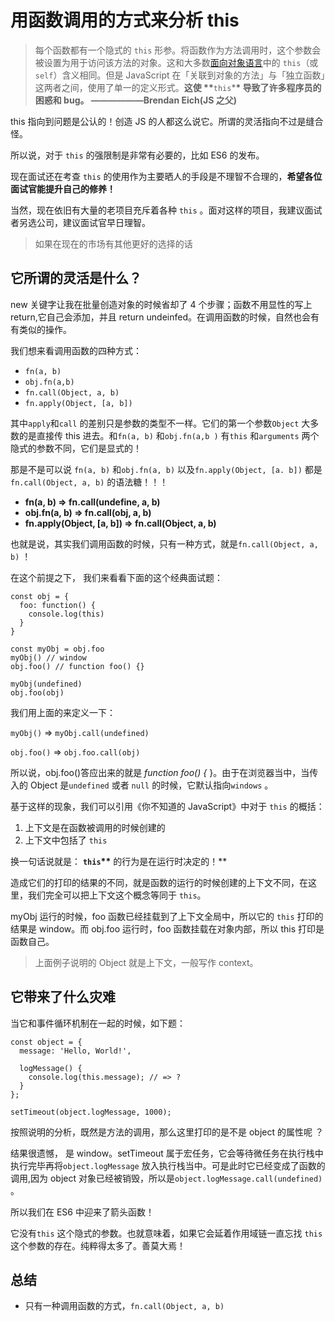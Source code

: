 # 用函数调用的方式来分析 this

> 每个函数都有一个隐式的 `this` 形参。将函数作为方法调用时，这个参数会被设置为用于访问该方法的对象。这和大多数[面向对象语言](https://www.zhihu.com/search?q=%E9%9D%A2%E5%90%91%E5%AF%B9%E8%B1%A1%E8%AF%AD%E8%A8%80&search_source=Entity&hybrid_search_source=Entity&hybrid_search_extra=%7B%22sourceType%22:%22answer%22,%22sourceId%22:%221539325572%22%7D)中的 `this`（或 `self`）含义相同。但是 JavaScript 在「关联到对象的方法」与「独立函数」这两者之间，使用了单一的定义形式。**这使 \*\***`this`\***\* 导致了许多程序员的困惑和 bug。 ——————Brendan Eich(JS 之父)**

this 指向到问题是公认的！创造 JS 的人都这么说它。所谓的灵活指向不过是缝合怪。

所以说，对于 `this` 的强限制是非常有必要的，比如 ES6 的发布。

现在面试还在考查 `this` 的使用作为主要晒人的手段是不理智不合理的，**希望各位面试官能提升自己的修养！**

当然，现在依旧有大量的老项目充斥着各种 `this` 。面对这样的项目，我建议面试者另选公司，建议面试官早日理智。

> 如果在现在的市场有其他更好的选择的话

## 它所谓的灵活是什么？

new 关键字让我在批量创造对象的时候省却了 4 个步骤；函数不用显性的写上 return,它自己会添加，并且 return undeinfed。在调用函数的时候，自然也会有有类似的操作。

我们想来看调用函数的四种方式：

- `fn(a, b)`
- `obj.fn(a,b)`
- `fn.call(Object, a, b)`
- `fn.apply(Object, [a, b])`

其中`apply`和`call` 的差别只是参数的类型不一样。它们的第一个参数`Object` 大多数的是直接传 this 进去。和`fn(a, b)` 和`obj.fn(a,b )` 有`this` 和`arguments` 两个隐式的参数不同，它们是显式的！

那是不是可以说 `fn(a, b)` 和`obj.fn(a, b)` 以及`fn.apply(Object, [a. b])` 都是 `fn.call(Object, a, b)` 的语法糖！！！

- **fn(a, b) ⇒ fn.call(undefine, a, b)**
- **obj.fn(a, b) ⇒ fn.call(obj, a, b)**
- **fn.apply(Object, [a, b]) ⇒ fn.call(Object, a, b)**

也就是说，其实我们调用函数的时候，只有一种方式，就是`fn.call(Object, a, b)` ！

在这个前提之下， 我们来看看下面的这个经典面试题：

```
const obj = {
  foo: function() {
    console.log(this)
  }
}

const myObj = obj.foo
myObj() // window
obj.foo() // function foo() {}
```

```
myObj(undefined)
obj.foo(obj)
```

我们用上面的来定义一下：

`myObj()` ⇒ `myObj.call(undefined)`

`obj.foo()` ⇒ `obj.foo.call(obj)`

所以说，obj.foo()答应出来的就是 _function foo() {_ }。由于在浏览器当中，当传入的 Object 是`undefined` 或者 `null` 的时候，它默认指向`windows` 。

基于这样的现象，我们可以引用《你不知道的 JavaScript》中对于 `this` 的概括：

1.  上下文是在函数被调用的时候创建的
1.  上下文中包括了 `this`

换一句话说就是： **`this`\*\*** 的行为是在运行时决定的！\*\*

造成它们的打印的结果的不同，就是函数的运行的时候创建的上下文不同，在这里，我们完全可以把上下文这个概念等同于 `this`。

myObj 运行的时候，foo 函数已经挂载到了上下文全局中，所以它的 `this` 打印的结果是 window。而 obj.foo 运行时，foo 函数挂载在对象内部，所以 this 打印是函数自己。

> 上面例子说明的 Object 就是上下文，一般写作 context。

## 它带来了什么灾难

当它和事件循环机制在一起的时候，如下题：

```
const object = {
  message: 'Hello, World!',

  logMessage() {
    console.log(this.message); // => ?
  }
};

setTimeout(object.logMessage, 1000);
```

按照说明的分析，既然是方法的调用，那么这里打印的是不是 object 的属性呢 ？

结果很遗憾， 是 window。setTimeout 属于宏任务，它会等待微任务在执行栈中执行完毕再将`object.logMessage` 放入执行栈当中。可是此时它已经变成了函数的调用,因为 object 对象已经被销毁，所以是`object.logMessage.call(undefined)` 。

所以我们在 ES6 中迎来了箭头函数！

它没有`this` 这个隐式的参数。也就意味着，如果它会延着作用域链一直忘找 `this` 这个参数的存在。纯粹得太多了。善莫大焉！

## 总结

- 只有一种调用函数的方式，`fn.call(Object, a, b)`
